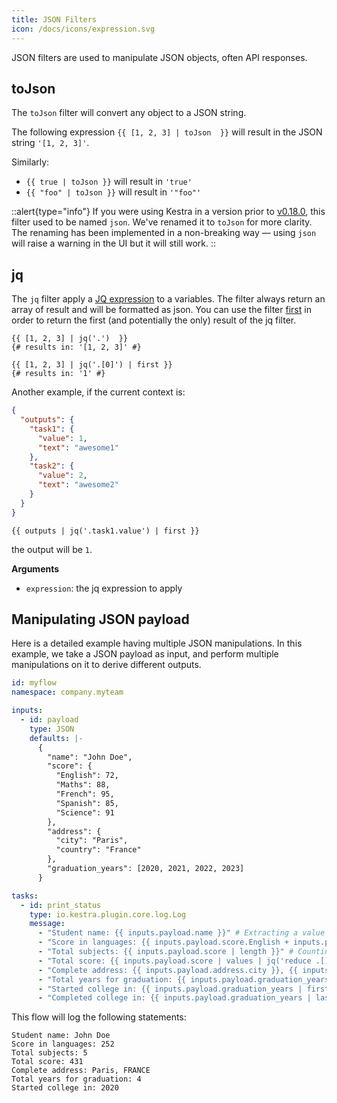 ```yaml
---
title: JSON Filters
icon: /docs/icons/expression.svg
---
```


JSON filters are used to manipulate JSON objects, often API responses.

## toJson

The `toJson` filter will convert any object to a JSON string.

The following expression `{{ [1, 2, 3] | toJson  }}` will result in the JSON string `'[1, 2, 3]'`.

Similarly:
- `{{ true | toJson }}` will result in `'true'`
- `{{ "foo" | toJson }}` will result in `'"foo"'`

::alert{type="info"}
If you were using Kestra in a version prior to [v0.18.0](/blogs/2024-08-06-release-0-18.md), this filter used to be named `json`. We've renamed it to `toJson` for more clarity. The renaming has been implemented in a non-breaking way — using `json` will raise a warning in the UI but it will still work.
::


## jq

The `jq` filter apply a [JQ expression](https://stedolan.github.io/jq/) to a variables. The filter always return an array of result and will be formatted as json. You can use the filter [first](./object.md#first) in order to return the first (and potentially the only) result of the jq filter.

```twig
{{ [1, 2, 3] | jq('.')  }}
{# results in: '[1, 2, 3]' #}

{{ [1, 2, 3] | jq('.[0]') | first }}
{# results in: '1' #}
```


Another example, if the current context is:
```json
{
  "outputs": {
    "task1": {
      "value": 1,
      "text": "awesome1"
    },
    "task2": {
      "value": 2,
      "text": "awesome2"
    }
  }
}
```

```twig
{{ outputs | jq('.task1.value') | first }}
```

the output will be `1`.


**Arguments**
- `expression`: the jq expression to apply

## Manipulating JSON payload

Here is a detailed example having multiple JSON manipulations. In this example, we take a JSON payload as input, and perform multiple manipulations on it to derive different outputs.

```yaml
id: myflow
namespace: company.myteam

inputs:
  - id: payload
    type: JSON
    defaults: |-
      {
        "name": "John Doe",
        "score": {
          "English": 72,
          "Maths": 88,
          "French": 95,
          "Spanish": 85,
          "Science": 91
        },
        "address": {
          "city": "Paris",
          "country": "France"
        },
        "graduation_years": [2020, 2021, 2022, 2023]
      }

tasks:
  - id: print_status
    type: io.kestra.plugin.core.log.Log
    message:
      - "Student name: {{ inputs.payload.name }}" # Extracting a value from a JSON payload
      - "Score in languages: {{ inputs.payload.score.English + inputs.payload.score.French + inputs.payload.score.Spanish }}" # Extracting the numbers from JSON payload, and suming them up
      - "Total subjects: {{ inputs.payload.score | length }}" # Counting the length of map
      - "Total score: {{ inputs.payload.score | values | jq('reduce .[] as $num (0; .+$num)') | first }}" # logic to get all the values in the `score` map and add them to get the total score
      - "Complete address: {{ inputs.payload.address.city }}, {{ inputs.payload.address.country | upper }}" # String concatenation, and conversion
      - "Total years for graduation: {{ inputs.payload.graduation_years | length }}" # Counting the length of array
      - "Started college in: {{ inputs.payload.graduation_years | first }}" # Getting the first value from an array
      - "Completed college in: {{ inputs.payload.graduation_years | last }}" # Getting the last value from an array
```

This flow will log the following statements:

```
Student name: John Doe
Score in languages: 252
Total subjects: 5
Total score: 431
Complete address: Paris, FRANCE
Total years for graduation: 4
Started college in: 2020
```
